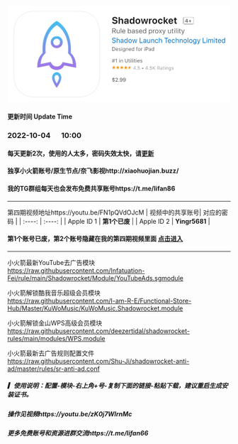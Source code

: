 ![weixin](https://github.com/raoli1986/raoli1986.github.io/blob/main/images/Shadowrocket.png)
#### 更新时间 Update Time
### 2022-10-04 &#8195; 10:00
#### 每天更新2次，使用的人太多，密码失效太快，请[更新](http://iphoneid.tk/ "悬停显示")
#### 独享小火箭账号/原生节点/奈飞影视http://xiaohuojian.buzz/
#### 我的TG群组每天也会发布免费共享账号https://t.me/lifan86
---
第四期视频地址https://youtu.be/FN1pQVdOJcM
| 视频中的共享账号| 对应的密码 |
| :----: | :----: |
| Apple ID 1 | **第1个已废** | 
| Apple ID 2 | **Yingr5681** | 

#### 第1个账号已废，第2个账号隐藏在我的第四期视频里面  [点击进入](https://youtu.be/FN1pQVdOJcM "悬停显示")
-------------------------------------------
小火箭最新YouTube去广告模块<br>
https://raw.githubusercontent.com/Infatuation-Fei/rule/main/Shadowrocket/Module/YouTubeAds.sgmodule

小火箭解锁酷我音乐超级会员模块<br>
https://raw.githubusercontent.com/I-am-R-E/Functional-Store-Hub/Master/KuWoMusic/KuWoMusic.Shadowrocket.module

小火箭解锁金山WPS高级会员模块<br>
https://raw.githubusercontent.com/deezertidal/shadowrocket-rules/main/modules/WPS.module

小火箭最新去广告规则配置文件<br>
https://raw.githubusercontent.com/Shu-Ji/shadowrocket-anti-ad/master/rules/sr-anti-ad.conf

##### ▎使用说明：配置-模块-右上角+号-复制下面的链接-粘贴下载，建议重启生成安装证书。
##### 操作见视频https://youtu.be/zK0j7WlrnMc
##### 更多免费账号和资源进群交流https://t.me/lifan66

